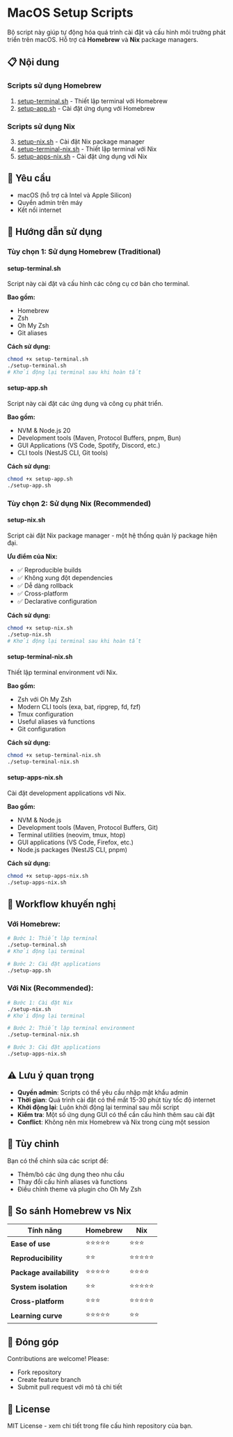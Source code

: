# MacOS Setup Scripts

Bộ script này giúp tự động hóa quá trình cài đặt và cấu hình môi trường phát triển trên macOS. Hỗ trợ cả **Homebrew** và **Nix** package managers.

## 📋 Nội dung

### Scripts sử dụng Homebrew
1. [setup-terminal.sh](#setup-terminalsh) - Thiết lập terminal với Homebrew
2. [setup-app.sh](#setup-appsh) - Cài đặt ứng dụng với Homebrew

### Scripts sử dụng Nix
3. [setup-nix.sh](#setup-nixsh) - Cài đặt Nix package manager
4. [setup-terminal-nix.sh](#setup-terminal-nixsh) - Thiết lập terminal với Nix
5. [setup-apps-nix.sh](#setup-apps-nixsh) - Cài đặt ứng dụng với Nix

## 🎯 Yêu cầu

- macOS (hỗ trợ cả Intel và Apple Silicon)
- Quyền admin trên máy
- Kết nối internet

## 🚀 Hướng dẫn sử dụng

### Tùy chọn 1: Sử dụng Homebrew (Traditional)

#### setup-terminal.sh

Script này cài đặt và cấu hình các công cụ cơ bản cho terminal.

**Bao gồm:**
- Homebrew
- Zsh
- Oh My Zsh
- Git aliases

**Cách sử dụng:**

```bash
chmod +x setup-terminal.sh
./setup-terminal.sh
# Khởi động lại terminal sau khi hoàn tất
```

#### setup-app.sh

Script này cài đặt các ứng dụng và công cụ phát triển.

**Bao gồm:**
- NVM & Node.js 20
- Development tools (Maven, Protocol Buffers, pnpm, Bun)
- GUI Applications (VS Code, Spotify, Discord, etc.)
- CLI tools (NestJS CLI, Git tools)

**Cách sử dụng:**

```bash
chmod +x setup-app.sh
./setup-app.sh
```

### Tùy chọn 2: Sử dụng Nix (Recommended)

#### setup-nix.sh

Script cài đặt Nix package manager - một hệ thống quản lý package hiện đại.

**Ưu điểm của Nix:**
- ✅ Reproducible builds
- ✅ Không xung đột dependencies  
- ✅ Dễ dàng rollback
- ✅ Cross-platform
- ✅ Declarative configuration

**Cách sử dụng:**

```bash
chmod +x setup-nix.sh
./setup-nix.sh
# Khởi động lại terminal sau khi hoàn tất
```

#### setup-terminal-nix.sh

Thiết lập terminal environment với Nix.

**Bao gồm:**
- Zsh với Oh My Zsh
- Modern CLI tools (exa, bat, ripgrep, fd, fzf)
- Tmux configuration
- Useful aliases và functions
- Git configuration

**Cách sử dụng:**

```bash
chmod +x setup-terminal-nix.sh
./setup-terminal-nix.sh
```

#### setup-apps-nix.sh

Cài đặt development applications với Nix.

**Bao gồm:**
- NVM & Node.js
- Development tools (Maven, Protocol Buffers, Git)
- Terminal utilities (neovim, tmux, htop)
- GUI applications (VS Code, Firefox, etc.)
- Node.js packages (NestJS CLI, pnpm)

**Cách sử dụng:**

```bash
chmod +x setup-apps-nix.sh
./setup-apps-nix.sh
```

## 📌 Workflow khuyến nghị

### Với Homebrew:
```bash
# Bước 1: Thiết lập terminal
./setup-terminal.sh
# Khởi động lại terminal

# Bước 2: Cài đặt applications  
./setup-app.sh
```

### Với Nix (Recommended):
```bash
# Bước 1: Cài đặt Nix
./setup-nix.sh
# Khởi động lại terminal

# Bước 2: Thiết lập terminal environment
./setup-terminal-nix.sh

# Bước 3: Cài đặt applications
./setup-apps-nix.sh
```

## ⚠️ Lưu ý quan trọng

- **Quyền admin**: Scripts có thể yêu cầu nhập mật khẩu admin
- **Thời gian**: Quá trình cài đặt có thể mất 15-30 phút tùy tốc độ internet
- **Khởi động lại**: Luôn khởi động lại terminal sau mỗi script
- **Kiểm tra**: Một số ứng dụng GUI có thể cần cấu hình thêm sau cài đặt
- **Conflict**: Không nên mix Homebrew và Nix trong cùng một session

## 🎨 Tùy chỉnh

Bạn có thể chỉnh sửa các script để:
- Thêm/bỏ các ứng dụng theo nhu cầu
- Thay đổi cấu hình aliases và functions
- Điều chỉnh theme và plugin cho Oh My Zsh

## 🔄 So sánh Homebrew vs Nix

| Tính năng | Homebrew | Nix |
|-----------|----------|-----|
| **Ease of use** | ⭐⭐⭐⭐⭐ | ⭐⭐⭐ |
| **Reproducibility** | ⭐⭐ | ⭐⭐⭐⭐⭐ |
| **Package availability** | ⭐⭐⭐⭐⭐ | ⭐⭐⭐⭐ |
| **System isolation** | ⭐⭐ | ⭐⭐⭐⭐⭐ |
| **Cross-platform** | ⭐⭐⭐ | ⭐⭐⭐⭐⭐ |
| **Learning curve** | ⭐⭐⭐⭐⭐ | ⭐⭐ |

## 🤝 Đóng góp

Contributions are welcome! Please:
- Fork repository
- Create feature branch
- Submit pull request với mô tả chi tiết

## 📄 License

MIT License - xem chi tiết trong file cấu hình repository của bạn.

